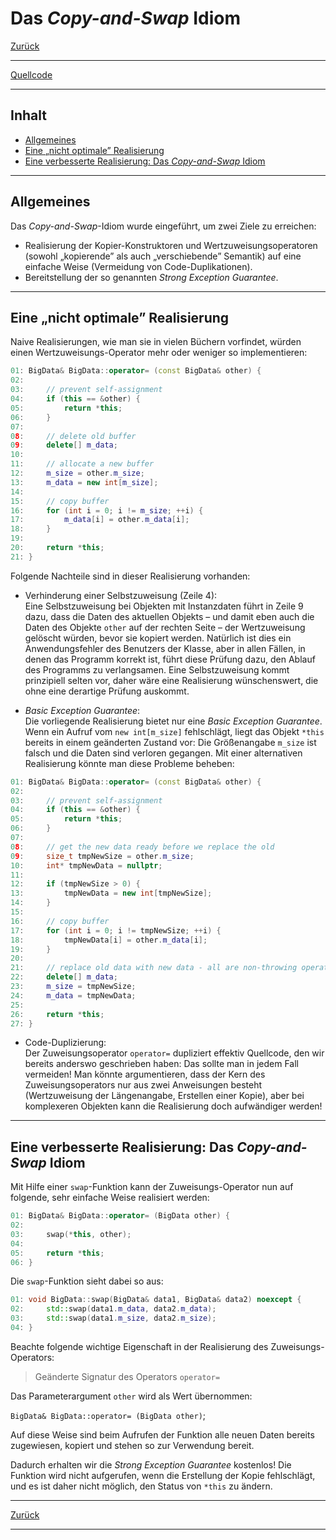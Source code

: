 # Das *Copy-and-Swap* Idiom

[Zurück](../../Readme.md)

---

[Quellcode](CopySwapIdiom.cpp)

---

## Inhalt

  * [Allgemeines](#link1)
  * [Eine &bdquo;nicht optimale&rdquo; Realisierung](#link2)
  * [Eine verbesserte Realisierung: Das *Copy-and-Swap* Idiom](#link3)

---

## Allgemeines <a name="link1"></a>

Das *Copy-and-Swap*-Idiom wurde eingeführt, um zwei Ziele zu erreichen:
  * Realisierung der Kopier-Konstruktoren und Wertzuweisungsoperatoren (sowohl &bdquo;kopierende&rdquo; als auch &bdquo;verschiebende&rdquo; Semantik)
  auf eine einfache Weise (Vermeidung von Code-Duplikationen).
  * Bereitstellung der so genannten *Strong Exception Guarantee*.


---

## Eine &bdquo;nicht optimale&rdquo; Realisierung <a name="link2"></a>

Naive Realisierungen, wie man sie in vielen Büchern vorfindet,
würden einen Wertzuweisungs-Operator mehr oder weniger so implementieren:


```cpp
01: BigData& BigData::operator= (const BigData& other) {
02: 
03:     // prevent self-assignment
04:     if (this == &other) {
05:         return *this;
06:     }
07: 
08:     // delete old buffer
09:     delete[] m_data;
10: 
11:     // allocate a new buffer
12:     m_size = other.m_size;
13:     m_data = new int[m_size];
14: 
15:     // copy buffer
16:     for (int i = 0; i != m_size; ++i) {
17:         m_data[i] = other.m_data[i];
18:     }
19: 
20:     return *this;
21: }
```

Folgende Nachteile sind in dieser Realisierung vorhanden:

  * Verhinderung einer Selbstzuweisung (Zeile 4):<br />
Eine Selbstzuweisung bei Objekten mit Instanzdaten führt in Zeile 9
dazu, dass die Daten des aktuellen Objekts &ndash; und damit eben auch
die Daten des Objekte `other` auf der rechten Seite &ndash; der Wertzuweisung gelöscht würden,
bevor sie kopiert werden.
Natürlich ist dies ein Anwendungsfehler des Benutzers der Klasse,
aber in allen Fällen, in denen das Programm korrekt ist,
führt diese Prüfung dazu, den Ablauf des Programms zu verlangsamen.
Eine Selbstzuweisung kommt prinzipiell selten vor, daher wäre eine Realisierung wünschenswert,
die ohne eine derartige Prüfung auskommt.

  * *Basic Exception Guarantee*:<br />
Die vorliegende Realisierung bietet nur eine *Basic Exception Guarantee*.
Wenn ein Aufruf vom `new int[m_size]` fehlschlägt, liegt das Objekt `*this`
bereits in einem geänderten Zustand vor: Die Größenangabe `m_size` ist falsch
und die Daten sind verloren gegangen. Mit einer alternativen Realisierung
könnte man diese Probleme beheben:

```cpp
01: BigData& BigData::operator= (const BigData& other) {
02: 
03:     // prevent self-assignment
04:     if (this == &other) {
05:         return *this;
06:     }
07: 
08:     // get the new data ready before we replace the old
09:     size_t tmpNewSize = other.m_size;
10:     int* tmpNewData = nullptr;
11: 
12:     if (tmpNewSize > 0) {
13:         tmpNewData = new int[tmpNewSize];
14:     }
15: 
16:     // copy buffer
17:     for (int i = 0; i != tmpNewSize; ++i) {
18:         tmpNewData[i] = other.m_data[i];
19:     }
20: 
21:     // replace old data with new data - all are non-throwing operations
22:     delete[] m_data;
23:     m_size = tmpNewSize;
24:     m_data = tmpNewData;
25: 
26:     return *this;
27: }
```

  * Code-Duplizierung:<br />
Der Zuweisungsoperator `operator=` dupliziert effektiv Quellcode,
den wir bereits anderswo geschrieben haben: Das sollte man in jedem Fall vermeiden!
Man könnte argumentieren, dass der Kern des Zuweisungsoperators
nur aus zwei Anweisungen besteht (Wertzuweisung der Längenangabe, Erstellen einer Kopie),
aber bei komplexeren Objekten kann die Realisierung doch aufwändiger werden!


---

## Eine verbesserte Realisierung: Das *Copy-and-Swap* Idiom <a name="link3"></a>

Mit Hilfe einer `swap`-Funktion kann der Zuweisungs-Operator nun auf folgende, 
sehr einfache Weise realisiert werden:

```cpp
01: BigData& BigData::operator= (BigData other) {
02: 
03:     swap(*this, other);
04: 
05:     return *this;
06: }
```

Die `swap`-Funktion sieht dabei so aus:

```cpp
01: void BigData::swap(BigData& data1, BigData& data2) noexcept {
02:     std::swap(data1.m_data, data2.m_data);
03:     std::swap(data1.m_size, data2.m_size);
04: }
```

Beachte folgende wichtige Eigenschaft in der Realisierung des Zuweisungs-Operators:


> Geänderte Signatur des Operators `operator=`<br />

Das Parameterargument `other` wird als Wert übernommen:

`BigData& BigData::operator= (BigData other)`;

Auf diese Weise sind beim Aufrufen der Funktion alle neuen Daten bereits zugewiesen,
kopiert und stehen so zur Verwendung bereit.

Dadurch erhalten wir die *Strong Exception Guarantee* kostenlos! 
Die Funktion wird nicht aufgerufen, wenn die Erstellung der Kopie fehlschlägt,
und es ist daher nicht möglich, den Status von `*this` zu ändern. 

---

[Zurück](../../Readme.md)

---
